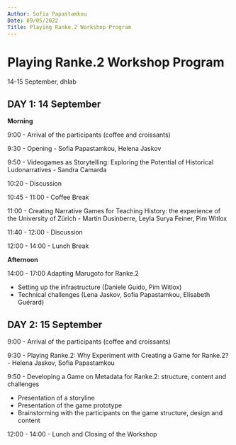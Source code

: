 ```yaml
---
Author: Sofia Papastamkou
Date: 09/05/2022
Title: Playing Ranke.2 Workshop Program
---
```

# Playing Ranke.2 Workshop Program
14-15 September, dhlab



## DAY 1: 14 September
**Morning**

9:00 - Arrival of the participants (coffee and croissants)

9:30 - Opening - Sofia Papastamkou, Helena Jaskov

9:50 - Videogames as Storytelling: Exploring the Potential of Historical Ludonarratives - Sandra Camarda

10:20 - Discussion

10:45 - 11:00 - Coffee Break


11:00 - Creating Narrative Games for Teaching History: the experience of the University of Zürich - Martin Dusinberre, Leyla Surya Feiner, Pim Witlox

11:40 - 12:00 - Discussion 

12:00 - 14:00 - Lunch Break



**Afternoon**

14:00 - 17:00 Adapting Marugoto for Ranke.2
* Setting up the infrastructure (Daniele Guido, Pim Witlox) 
* Technical challenges (Lena Jaskov, Sofia Papastamkou, Elisabeth Guérard)
            

## DAY 2: 15 September 

9:00 - Arrival of the participants (coffee and croissants)

9:30 - Playing Ranke.2: Why Experiment with Creating a Game for Ranke.2? - Helena Jaskov, Sofia Papastamkou

9:50 - Developing a Game on Metadata for Ranke.2: structure, content and challenges
* Presentation of a storyline
* Presentation of the game prototype
* Brainstorming with the participants on the game structure, design and content


12:00 - 14:00 - Lunch and Closing of the Workshop




